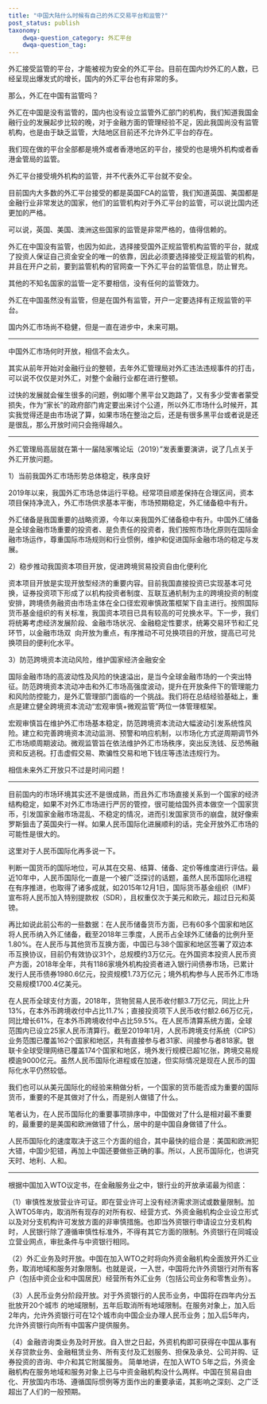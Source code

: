 ```yaml
---
title: "中国大陆什么时候有自己的外汇交易平台和监管?"
post_status: publish
taxonomy:
    dwqa-question_category: 外汇平台
    dwqa-question_tag:
---
```


外汇接受监管的平台，才能被视为安全的外汇平台。目前在国内炒外汇的人数，已经呈现出爆发式的增长，国内的外汇平台也有非常的多。

那么，外汇在中国有监管吗？

外汇在中国是没有监管的，国内也没有设立监管外汇部门的机构，我们知道我国金融行业的发展起步比较的晚，对于金融方面的管理经验不足，因此我国尚没有监管机构，也是由于缺乏监管，大陆地区目前还不允许外汇平台的存在。

我们现在做的平台全部都是境外或者香港地区的平台，接受的也是境外机构或者香港金管局的监管。

外汇平台接受境外机构的监管，并不代表外汇平台就不安全。

目前国内大多数的外汇平台接受的都是英国FCA的监管，我们知道英国、美国都是金融行业非常发达的国家，他们的监管机构对于外汇平台的监管，可以说比国内还更加的严格。

可以说，英国、美国、澳洲这些国家的监管是非常严格的，值得信赖的。

外汇在中国没有监管，也因为如此，选择接受国外正规监管机构监管的平台，就成了投资人保证自己资金安全的唯一的依靠，因此必须要选择接受正规监管的机构，并且在开户之前，要到监管机构的官网查一下外汇平台的监管信息，防止冒充。

其他的不知名国家的监管一定不要相信，没有任何的监管效力。

外汇在中国虽然没有监管，但是在国外有监管，开户一定要选择有正规监管的平台。

国内外汇市场尚不稳健，但是一直在进步中，未来可期。

* * *

中国外汇市场何时开放，相信不会太久。

其实从前年开始对金融行业的整顿，去年外汇管理局对外汇违法违规事件的打击，可以说不仅仅是对外汇，对整个金融行业都在进行整顿。

过快的发展就会催生很多的问题，例如哪个黑平台又跑路了，又有多少受害者蒙受损失，作为“家长”的政府部门肯定要出来讨个公道，所以外汇市场什么时候开，其实我觉得还是由市场说了算，如果市场在整治之后，还是有很多黑平台或者说是还是很乱，那么开放时间只会拖得越久。

* * *

外汇管理局高层就在第十一届陆家嘴论坛（2019）”发表重要演讲，说了几点关于外汇开放问题。

1）当前我国外汇市场形势总体稳定，秩序良好

2019年以来，我国外汇市场总体运行平稳。经常项目顺差保持在合理区间，资本项目保持净流入，外汇市场供求基本平衡，市场预期稳定，外汇储备稳中有升。

外汇储备是我国重要的战略资源，今年以来我国外汇储备稳中有升。中国外汇储备是全球金融市场重要的投资者、是负责任的投资者，我们按照市场化原则在国际金融市场运作，尊重国际市场规则和行业惯例，维护和促进国际金融市场的稳定与发展。

2）稳步推动我国资本项目开放，促进跨境贸易投资自由化便利化

资本项目开放是实现开放型经济的重要内容。目前我国直接投资已实现基本可兑换，证券投资项下形成了以机构投资者制度、互联互通机制为主的跨境投资的制度安排，跨境债务融资由市场主体在全口径宏观审慎政策框架下自主进行。按照国际货币基金组织的有关标准，我国资本项目已具有较高的可兑换水平。下一步，我们将统筹考虑经济发展阶段、金融市场状况、金融稳定性要求，统筹交易环节和汇兑环节，以金融市场双  向开放为重点，有序推动不可兑换项目的开放，提高已可兑换项目的便利化水平。

3）防范跨境资本流动风险，维护国家经济金融安全

国际金融市场的高波动性及风险的快速溢出，是当今全球金融市场的一个突出特征。防范跨境资本流动冲击和外汇市场高强度波动，提升在开放条件下的管理能力和风险防控能力，是外汇管理部门面临的一个挑战。我们将在总结经验基础上，重点是建立健全跨境资本流动“宏观审慎+微观监管”两位一体管理框架。

宏观审慎旨在维护外汇市场基本稳定，防范跨境资本流动大幅波动引发系统性风险。建立和完善跨境资本流动监测、预警和响应机制，以市场化方式逆周期调节外汇市场顺周期波动。微观监管旨在依法维护外汇市场秩序，突出反洗钱、反恐怖融资和反逃税。打击虚假交易、欺骗性交易和地下钱庄等违法违规行为。

相信未来外汇开放只不过是时间问题！

* * *

目前国内的市场环境其实还不是很成熟，而且外汇市场直接关系到一个国家的经济结构稳定，如果不对外汇市场进行严厉的管控，很可能给国外资本做空一个国家货币，引发国家金融市场混乱、不稳定的情况，进而引发国家货币的崩盘，就好像索罗斯狙击了英国央行一样。如果人民币国际化进展顺利的话，完全开放外汇市场的可能性是很大的。

这里对于人民币国际化再多说一下。

判断一国货币的国际地位，可从其在交易、结算、储备、定价等维度进行评估。最近10年中，人民币国际化一直是一个被广泛探讨的话题，虽然人民币国际化进程在有序推进，也取得了诸多成就，如2015年12月1日，国际货币基金组织（IMF）宣布将人民币加入特别提款权（SDR），且权重仅次于美元和欧元，超过日元和英镑。

再比如说此前公布的一些数据：在人民币储备货币方面，已有60多个国家和地区将人民币纳入外汇储备，截至2018年三季度，人民币占全球外汇储备的比例升至1.80%。在人民币与其他货币互换方面，中国已与38个国家和地区签署了双边本币互换协议，目前仍有效协议31个，总规模约3万亿元。在外国资本投资人民币资产方面，2018年全年，共有1186家境外机构投资者进入银行间债券市场，已累计发行人民币债券1980.6亿元，投资规模1.73万亿元；境外机构参与人民币外汇市场交易规模1700.4亿美元。

在人民币全球支付方面，2018年，货物贸易人民币收付额3.7万亿元，同比上升13%，在本外币跨境收付中占比11.7%；直接投资项下人民币收付额2.66万亿元，同比增长61%，在本外币跨境收付中占比59.5%。在人民币清算系统方面，全球范围内已设立25家人民币清算行。截至2019年1月，人民币跨境支付系统（CIPS）业务范围已覆盖162个国家和地区，共有直接参与者31家、间接参与者818家。银联卡全球受理网络已覆盖174个国家和地区，境外发行规模已超1亿张，跨境交易规模逾9000亿元。虽然人民币国际化进程或在加速，但实际情况是现在人民币的国际化水平仍然较低。

我们也可以从美元国际化的经验来稍做分析，一个国家的货币能否成为重要的国际货币，重要的不是其做对了什么，而是别人做错了什么。

笔者认为，在人民币国际化的重要事项排序中，中国做对了什么是相对最不重要的，最重要的是美国和欧洲做错了什么，居中的是中国自身做错了什么。

人民币国际化的速度取决于这三个方面的组合，其中最快的组合是：美国和欧洲犯大错，中国少犯错，再加上中国还要做些正确的事。所以，人民币国际化，也讲究天时、地利、人和。

* * *

根据中国加入WTO议定书，在金融服务业之中，银行业的开放承诺最为彻底：

（1）审慎性发放营业许可证。即在营业许可上没有经济需求测试或数量限制。加入WTO5年内，取消所有现存的对所有权、经营方式、外资金融机构企业设立形式以及对分支机构许可发放方面的非审慎措施。也即当外资银行申请设立分支机构时，人民银行除了遵循审慎性标准外，不得有其它方面的限制。外资银行在同城设立营业网点，审批条件与中资银行相同。

（2）外汇业务及时开放。中国在加入WTO之时将向外资金融机构全面放开外汇业务，取消地域和服务对象限制。也就是说，一入世，中国将允许外资银行对所有客户（包括中资企业和中国居民）经营所有外汇业务（包括公司业务和零售业务）。

（3）人民币业务分阶段开放。对于外资银行的人民币业务，中国将在四年内分五批放开20个城市 的地域限制，五年后取消所有地域限制。在服务对象上，加入后2年内，允许外资银行可在12个城市向中国企业办理人民币业务；加入后5年内，允许外资银行向所有中国客户提供服务。

（4）金融咨询类业务及时开放。自入世之日起，外资机构即可获得在中国从事有关存贷款业务、金融租赁业务、所有支付及汇划服务、担保及承兑、公司并购、证券投资的咨询、中介和其它附属服务。 简单地讲，在加入WTO 5年之后，外资金融机构在服务地域和服务对象上已与中资金融机构没什么两样。中国在贸易自由化、开放国内市场、遵循国际惯例等方面作出的重要承诺，其影响之深刻、之广泛超出了人们的一般预期。
